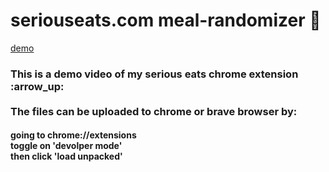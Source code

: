 # seriouseats.com meal-randomizer :fork_and_knife:

[demo](https://user-images.githubusercontent.com/62027916/119535044-9a16fe00-bd55-11eb-881a-d79bdd76da5f.mov)


<h3>This is a demo video of my serious eats chrome extension :arrow_up:
<br><br>The files can be uploaded to chrome or brave browser by: 
<h4>  going to chrome://extensions
<br>  toggle on 'devolper mode'
<br>  then click 'load unpacked'
